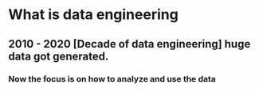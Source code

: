 # What is data engineering 

## 2010 - 2020 [Decade of data engineering] huge data got generated. 

### Now the focus is on how to analyze and use the data 
